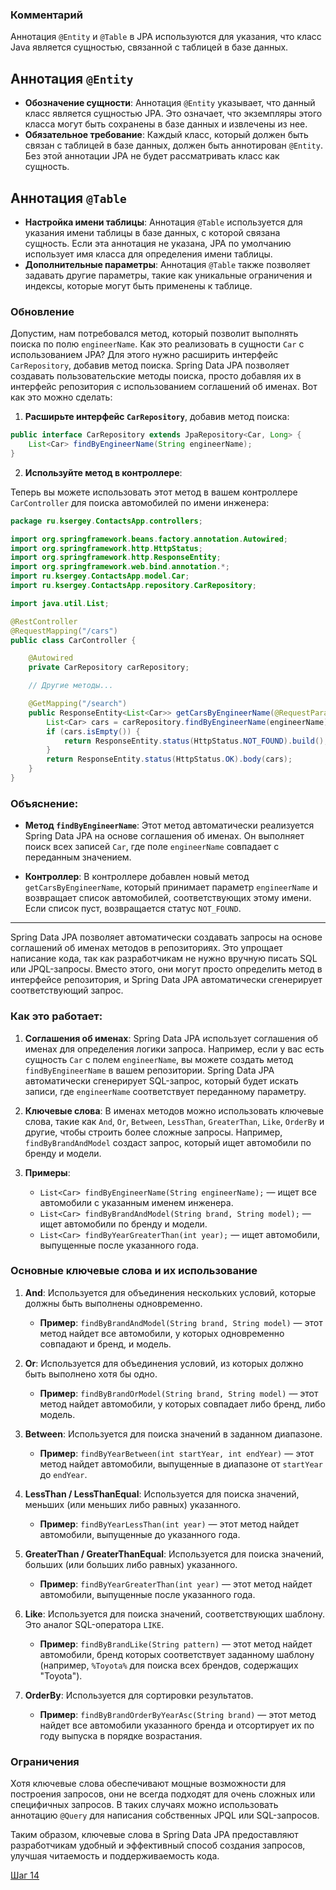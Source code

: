 ### Комментарий

Аннотация `@Entity` и `@Table` в JPA используются для указания, что класс Java является сущностью, связанной с таблицей в базе данных.

## **Аннотация `@Entity`**

- **Обозначение сущности**: Аннотация `@Entity` указывает, что данный класс является сущностью JPA. Это означает, что экземпляры этого класса могут быть сохранены в базе данных и извлечены из нее.
- **Обязательное требование**: Каждый класс, который должен быть связан с таблицей в базе данных, должен быть аннотирован `@Entity`. Без этой аннотации JPA не будет рассматривать класс как сущность.

## **Аннотация `@Table`**

- **Настройка имени таблицы**: Аннотация `@Table` используется для указания имени таблицы в базе данных, с которой связана сущность. Если эта аннотация не указана, JPA по умолчанию использует имя класса для определения имени таблицы.
- **Дополнительные параметры**: Аннотация `@Table` также позволяет задавать другие параметры, такие как уникальные ограничения и индексы, которые могут быть применены к таблице.

### Обновление

Допустим, нам потребовался метод, который позволит выполнять поиска по полю `engineerName`. Как это реализовать в сущности `Car` с использованием JPA? Для этого нужно расширить интерфейс `CarRepository`, добавив метод поиска. Spring Data JPA позволяет создавать пользовательские методы поиска, просто добавляя их в интерфейс репозитория с использованием соглашений об именах. Вот как это можно сделать:

1. **Расширьте интерфейс `CarRepository`**, добавив метод поиска:

```java
public interface CarRepository extends JpaRepository<Car, Long> {
    List<Car> findByEngineerName(String engineerName);
}
```

2. **Используйте метод в контроллере**:

Теперь вы можете использовать этот метод в вашем контроллере `CarController` для поиска автомобилей по имени инженера:

```java
package ru.ksergey.ContactsApp.controllers;

import org.springframework.beans.factory.annotation.Autowired;
import org.springframework.http.HttpStatus;
import org.springframework.http.ResponseEntity;
import org.springframework.web.bind.annotation.*;
import ru.ksergey.ContactsApp.model.Car;
import ru.ksergey.ContactsApp.repository.CarRepository;

import java.util.List;

@RestController
@RequestMapping("/cars")
public class CarController {

    @Autowired
    private CarRepository carRepository;

    // Другие методы...

    @GetMapping("/search")
    public ResponseEntity<List<Car>> getCarsByEngineerName(@RequestParam String engineerName) {
        List<Car> cars = carRepository.findByEngineerName(engineerName);
        if (cars.isEmpty()) {
            return ResponseEntity.status(HttpStatus.NOT_FOUND).build();
        }
        return ResponseEntity.status(HttpStatus.OK).body(cars);
    }
}
```

### Объяснение:

- **Метод `findByEngineerName`**: Этот метод автоматически реализуется Spring Data JPA на основе соглашения об именах. Он выполняет поиск всех записей `Car`, где поле `engineerName` совпадает с переданным значением.

- **Контроллер**: В контроллере добавлен новый метод `getCarsByEngineerName`, который принимает параметр `engineerName` и возвращает список автомобилей, соответствующих этому имени. Если список пуст, возвращается статус `NOT_FOUND`.

---

Spring Data JPA позволяет автоматически создавать запросы на основе соглашений об именах методов в репозиториях. Это упрощает написание кода, так как разработчикам не нужно вручную писать SQL или JPQL-запросы. Вместо этого, они могут просто определить метод в интерфейсе репозитория, и Spring Data JPA автоматически сгенерирует соответствующий запрос.

### Как это работает:

1. **Соглашения об именах**: Spring Data JPA использует соглашения об именах для определения логики запроса. Например, если у вас есть сущность `Car` с полем `engineerName`, вы можете создать метод `findByEngineerName` в вашем репозитории. Spring Data JPA автоматически сгенерирует SQL-запрос, который будет искать записи, где `engineerName` соответствует переданному параметру.

2. **Ключевые слова**: В именах методов можно использовать ключевые слова, такие как `And`, `Or`, `Between`, `LessThan`, `GreaterThan`, `Like`, `OrderBy` и другие, чтобы строить более сложные запросы. Например, `findByBrandAndModel` создаст запрос, который ищет автомобили по бренду и модели.

3. **Примеры**:
   - `List<Car> findByEngineerName(String engineerName);` — ищет все автомобили с указанным именем инженера.
   - `List<Car> findByBrandAndModel(String brand, String model);` — ищет автомобили по бренду и модели.
   - `List<Car> findByYearGreaterThan(int year);` — ищет автомобили, выпущенные после указанного года.

### Основные ключевые слова и их использование

1. **And**: Используется для объединения нескольких условий, которые должны быть выполнены одновременно.
   - **Пример**: `findByBrandAndModel(String brand, String model)` — этот метод найдет все автомобили, у которых одновременно совпадают и бренд, и модель.

2. **Or**: Используется для объединения условий, из которых должно быть выполнено хотя бы одно.
   - **Пример**: `findByBrandOrModel(String brand, String model)` — этот метод найдет автомобили, у которых совпадает либо бренд, либо модель.

3. **Between**: Используется для поиска значений в заданном диапазоне.
   - **Пример**: `findByYearBetween(int startYear, int endYear)` — этот метод найдет автомобили, выпущенные в диапазоне от `startYear` до `endYear`.

4. **LessThan / LessThanEqual**: Используется для поиска значений, меньших (или меньших либо равных) указанного.
   - **Пример**: `findByYearLessThan(int year)` — этот метод найдет автомобили, выпущенные до указанного года.

5. **GreaterThan / GreaterThanEqual**: Используется для поиска значений, больших (или больших либо равных) указанного.
   - **Пример**: `findByYearGreaterThan(int year)` — этот метод найдет автомобили, выпущенные после указанного года.

6. **Like**: Используется для поиска значений, соответствующих шаблону. Это аналог SQL-оператора `LIKE`.
   - **Пример**: `findByBrandLike(String pattern)` — этот метод найдет автомобили, бренд которых соответствует заданному шаблону (например, `%Toyota%` для поиска всех брендов, содержащих "Toyota").

7. **OrderBy**: Используется для сортировки результатов.
   - **Пример**: `findByBrandOrderByYearAsc(String brand)` — этот метод найдет все автомобили указанного бренда и отсортирует их по году выпуска в порядке возрастания.

### Ограничения

Хотя ключевые слова обеспечивают мощные возможности для построения запросов, они не всегда подходят для очень сложных или специфичных запросов. В таких случаях можно использовать аннотацию `@Query` для написания собственных JPQL или SQL-запросов.

Таким образом, ключевые слова в Spring Data JPA предоставляют разработчикам удобный и эффективный способ создания запросов, улучшая читаемость и поддерживаемость кода.

[Шаг 14](./step-14.md)
